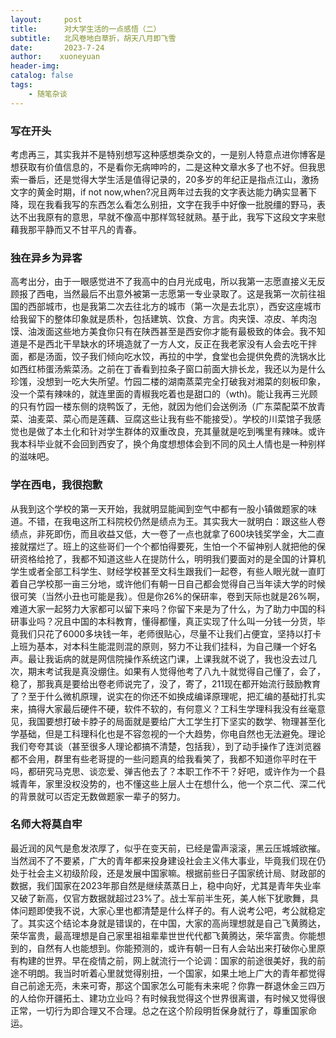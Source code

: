 ```yaml
---
layout:     post
title:      对大学生活的一点感悟（二）
subtitle:   北风卷地白草折，胡天八月即飞雪
date:       2023-7-24
author:    xuoneyuan
header-img: 
catalog: false
tags:
    - 随笔杂谈
---
```


### 写在开头
考虑再三，其实我并不是特别想写这种感想类杂文的，一是别人特意点进你博客是想获取有价值信息的，不是看你无病呻吟的，二是这种文章水多了也不好。但我思索一番后，还是觉得大学生活是值得记录的，20多岁的年纪正是指点江山，激扬文字的黄金时期，if not now,when?况且两年过去我的文字表达能力确实显著下降，现在我看我写的东西怎么看怎么别扭，文字在我手中好像一批脱缰的野马，表达不出我原有的意思，早就不像高中那样驾轻就熟。基于此，我写下这段文字来慰藉我那平静而又不甘平凡的青春。
### 独在异乡为异客
高考出分，由于一眼感觉进不了我高中的白月光成电，所以我第一志愿直接义无反顾报了西电，当然最后不出意外被第一志愿第一专业录取了。这是我第一次前往祖国的西部城市，也是我第二次去往北方的城市（第一次是去北京），西安这座城市给我留下的整体印象就是质朴，包括建筑、饮食、方言。肉夹馍、凉皮、羊肉泡馍、油泼面这些地方美食你只有在陕西甚至是西安你才能有最极致的体会。我不知道是不是西北干旱缺水的环境造就了一方人文，反正在我老家没有人会去吃干拌面，都是汤面，饺子我们倾向吃水饺，再拉的中学，食堂也会提供免费的洗锅水比如西红柿蛋汤紫菜汤。之前在丁香看到拉条子窗口前面大排长龙，我还以为是什么珍馐，没想到一吃大失所望。竹园二楼的湖南蒸菜完全打破我对湘菜的刻板印象，没一个菜有辣味的，就连里面的青椒我吃着也是甜口的（wth)。能让我再三光顾的只有竹园一楼东侧的烧鸭饭了，无他，就因为他们会送例汤（广东菜配菜不放青菜、油麦菜、菜心而是莲藕、豆腐这些让我有些不能接受）。学校的川菜馆子我感觉也是做了本土化和针对学生群体的双重改良，充其量就是吃到嘴里有辣味。或许我本科毕业就不会回到西安了，换个角度想想体会到不同的风土人情也是一种别样的滋味吧。
### 学在西电，我很抱歉
从我到这个学校的第一天开始，我就明显能闻到空气中都有一股小镇做题家的味道。不错，在我电这所工科院校仍然是绩点为王。其实我大一就明白：跟这些人卷绩点，非死即伤，而且收益又低，大一卷了一点也就拿了600块钱奖学金，大二直接就摆烂了。班上的这些哥们一个个都怕得要死，生怕一个不留神别人就把他的保研资格给抢了，我都不知道这些人在提防什么，明明我们要面对的是全国的计算机学生或者全部工科学生、财经学校甚至文科生跟我们一起卷，有些人眼光就一直盯着自己学校那一亩三分地，或许他们有朝一日自己都会觉得自己当年读大学的时候很可笑（当然小丑也可能是我）。但是你26%的保研率，卷到天际也就是26%啊，难道大家一起努力大家都可以留下来吗？你留下来是为了什么，为了助力中国的科研事业吗？况且中国的本科教育，懂得都懂，真正实现了什么叫一分钱一分货，毕竟我们只花了6000多块钱一年，老师很贴心，尽量不让我们占便宜，坚持以打卡上班为基本，对本科生能混则混的原则，努力不让我们挂科，为自己赚一个好名声。最让我诟病的就是网信院操作系统这门课，上课我就不说了，我也没去过几次，期末考试我是真没绷住。如果有人觉得他考了八九十就觉得自己懂了，会了，稳了，那我真是要给出卷老师说完了，没了，寄了，211现在都开始流行鼓励教育了？至于什么微机原理，说实在的你还不如换成编译原理呢，把汇编的基础打扎实来，搞得大家最后硬件不硬，软件不软的，有何意义？工科生学理科我没有丝毫意见，我国要想打破卡脖子的局面就是要给广大工学生打下坚实的数学、物理甚至化学基础，但是工科理科化也是不容忽视的一个大趋势，你电自然也无法避免。理论我们夸夸其谈（甚至很多人理论都搞不清楚，包括我），到了动手操作了连浏览器都不会用，群里有些老哥提的一些问题真的给我看笑了，我都不知道你平时在干吗，都研究马克思、谈恋爱、弹吉他去了？本职工作不干？好吧，或许作为一个县城青年，家里没权没势的，也不懂这些上层人士在想什么，他一个京二代、深二代的背景就可以否定无数做题家一辈子的努力。
### 名师大将莫自牢
最近润的风气是愈发浓厚了，似乎在变天前，已经是雷声滚滚，黑云压城城欲摧。当然润不了不要紧，广大的青年都来投身建设社会主义伟大事业，毕竟我们现在仍处于社会主义初级阶段，还是发展中国家嘛。根据前些日子国家统计局、财政部的数据，我们国家在2023年那自然是继续蒸蒸日上，稳中向好，尤其是青年失业率又破了新高，仅官方数据就超过23%了。战士军前半生死，美人帐下犹歌舞，具体问题即使我不说，大家心里也都清楚是什么样子的。有人说考公吧，考公就稳定了。其实这个结论本身就是错误的，在中国，大家的高尚理想就是自己飞黄腾达，荣华富贵，最高理想是自己家里祖祖辈辈世世代代都飞黄腾达，荣华富贵。你能想到的，自然有人也能想到。你能预测的，或许有朝一日有人会站出来打破你心里原有构建的世界。早在疫情之前，网上就流行一个论调：国家的前途很美好，我的前途不明朗。我当时听着心里就觉得别扭，一个国家，如果土地上广大的青年都觉得自己前途无亮，未来可寄，那这个国家怎么可能有未来呢？你靠一群退休金三四万的人给你开疆拓土、建功立业吗？有时候我觉得这个世界很离谱，有时候又觉得很正常，一切行为即合理又不合理。总之在这个阶段明哲保身就行了，尊重国家命运。
